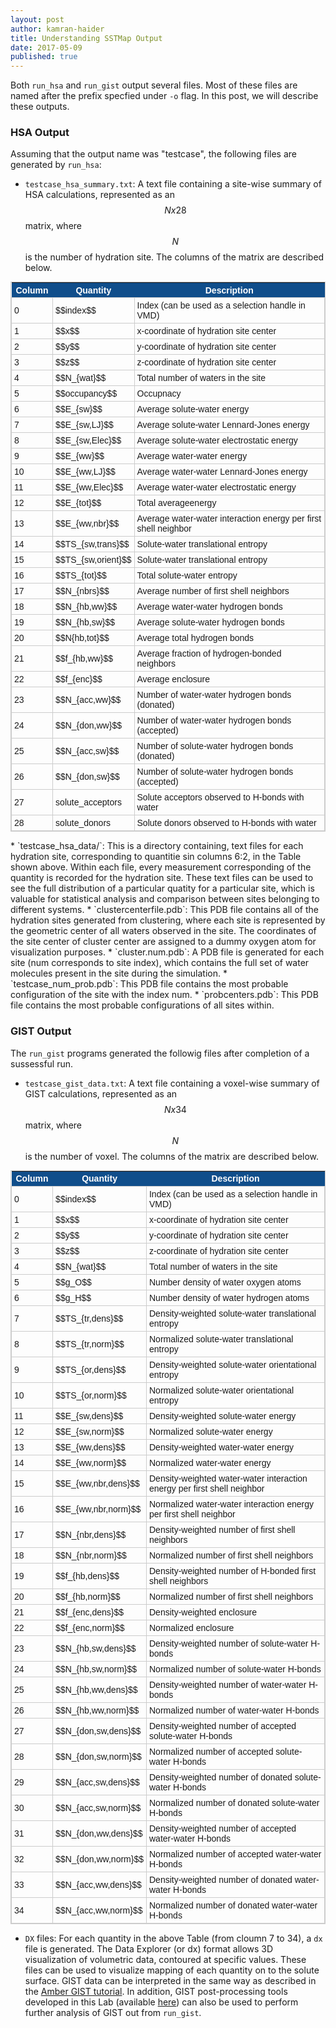 ```yaml
---
layout: post
author: kamran-haider
title: Understanding SSTMap Output
date: 2017-05-09
published: true
---
```

Both `run_hsa` and `run_gist` output several files. Most of these files are named after the prefix specfied under `-o` flag. In this post, we will describe these outputs. 
<!--more-->


### HSA Output
Assuming that the output name was "testcase", the following files are generated by `run_hsa`:
* `testcase_hsa_summary.txt`: A text file containing a site-wise summary of HSA calculations, represented as an $$N x 28$$ matrix, where $$N$$ is the number of hydration site. The columns of the matrix are described below.
<style type="text/css">
  table.tableizer-table {
    font-size: 14px;
    border: 1px solid #CCC; 
    font-family: Lucida Sans Unicode, Lucida Grande, sans-serif;
  } 
  .tableizer-table td {
    padding: 4px;
    margin: 3px;
    border: 1px solid #CCC;
  }
  .tableizer-table th {
    background-color: #104E8B; 
    color: #FFF;
    font-weight: bold;
  }
</style>
<table class="tableizer-table">
<thead><tr class="tableizer-firstrow"><th>Column</th><th>Quantity</th><th>Description</th></tr></thead><tbody>
 <tr><td>0</td><td>$$index$$</td><td>Index (can be used as a selection handle in VMD)</td></tr>
 <tr><td>1</td><td>$$x$$</td><td>x-coordinate of hydration site center</td></tr>
 <tr><td>2</td><td>$$y$$</td><td>y-coordinate of hydration site center</td></tr>
 <tr><td>3</td><td>$$z$$</td><td>z-coordinate of hydration site center</td></tr>
 <tr><td>4</td><td>$$N_{wat}$$</td><td>Total number of waters in the site</td></tr>
 <tr><td>5</td><td>$$occupancy$$</td><td>Occupnacy</td></tr>
 <tr><td>6</td><td>$$E_{sw}$$</td><td>Average solute-water energy</td></tr>
 <tr><td>7</td><td>$$E_{sw,LJ}$$</td><td>Average solute-water Lennard-Jones energy</td></tr>
 <tr><td>8</td><td>$$E_{sw,Elec}$$</td><td>Average solute-water electrostatic energy</td></tr>
 <tr><td>9</td><td>$$E_{ww}$$</td><td>Average water-water energy</td></tr>
 <tr><td>10</td><td>$$E_{ww,LJ}$$</td><td>Average water-water Lennard-Jones energy</td></tr>
 <tr><td>11</td><td>$$E_{ww,Elec}$$</td><td>Average water-water electrostatic energy</td></tr>
 <tr><td>12</td><td>$$E_{tot}$$</td><td>Total averageenergy</td></tr>
 <tr><td>13</td><td>$$E_{ww,nbr}$$</td><td> Average water-water interaction energy per first shell neighbor</td></tr>
 <tr><td>14</td><td>$$TS_{sw,trans}$$</td><td>Solute-water translational entropy</td></tr>
 <tr><td>15</td><td>$$TS_{sw,orient}$$</td><td>Solute-water translational entropy</td></tr>
 <tr><td>16</td><td>$$TS_{tot}$$</td><td>Total solute-water entropy</td></tr>
 <tr><td>17</td><td>$$N_{nbrs}$$</td><td> Average number of first shell neighbors</td></tr>
 <tr><td>18</td><td>$$N_{hb,ww}$$</td><td> Average water-water hydrogen bonds</td></tr>
 <tr><td>19</td><td>$$N_{hb,sw}$$</td><td> Average solute-water hydrogen bonds</td></tr>
 <tr><td>20</td><td>$$N{hb,tot}$$</td><td>Average total hydrogen bonds</td></tr>
 <tr><td>21</td><td>$$f_{hb,ww}$$</td><td> Average fraction of hydrogen-bonded neighbors</td></tr>
 <tr><td>22</td><td>$$f_{enc}$$</td><td> Average enclosure</td></tr>
 <tr><td>23</td><td>$$N_{acc,ww}$$</td><td> Number of water-water hydrogen bonds (donated)</td></tr>
 <tr><td>24</td><td>$$N_{don,ww}$$</td><td> Number of water-water hydrogen bonds (accepted)</td></tr>
 <tr><td>25</td><td>$$N_{acc,sw}$$</td><td> Number of solute-water hydrogen bonds (donated)</td></tr>
 <tr><td>26</td><td>$$N_{don,sw}$$</td><td> Number of solute-water hydrogen bonds (accepted)</td></tr>
 <tr><td>27</td><td>solute_acceptors</td><td>Solute acceptors observed to H-bonds with water</td></tr>
 <tr><td>28</td><td>solute_donors</td><td>Solute donors observed to H-bonds with water</td></tr>
</tbody></table> 
* `testcase_hsa_data/`: This is a directory containing, text files for each hydration site, corresponding to quantitie sin columns 6:2, in the Table shown above. Within each file, every measurement corresponding of the quantity is recorded for the hydration site. These text files can be used to see the full distribution of a particular quatity for a particular site, which is valuable for statistical analysis and comparison between sites belonging to different systems.
* `clustercenterfile.pdb`: This PDB file contains all of the hydration sites generated from clustering, where each site is represented by the geometric center of all waters observed in the site. The coordinates of the site center of cluster center are assigned to a dummy oxygen atom for visualization purposes.
* `cluster.num.pdb`: A PDB file is generated for each site (num corresponds to site index), which contains the full set of water molecules present in the site during the simulation.
* `testcase_num_prob.pdb`: This PDB file contains the most probable configuration of the site with the index num.
* `probcenters.pdb`: This PDB file contains the most probable configurations of all sites within.


### GIST Output
The `run_gist` programs generated the followig files after completion of a sussessful run.
* `testcase_gist_data.txt`: A text file containing a voxel-wise summary of GIST calculations, represented as an $$N x 34$$ matrix, where $$N$$ is the number of voxel. The columns of the matrix are described below.
<style type="text/css">
  table.tableizer-table {
    font-size: 14px;
    border: 1px solid #CCC; 
    font-family: Lucida Sans Unicode, Lucida Grande, sans-serif;
  } 
  .tableizer-table td {
    padding: 4px;
    margin: 3px;
    border: 1px solid #CCC;
  }
  .tableizer-table th {
    background-color: #104E8B; 
    color: #FFF;
    font-weight: bold;
  }
</style>
<table class="tableizer-table">
<thead><tr class="tableizer-firstrow"><th>Column</th><th>Quantity</th><th>Description</th></tr></thead><tbody>
 <tr><td>0</td><td>$$index$$</td><td>Index (can be used as a selection handle in VMD)</td></tr>
 <tr><td>1</td><td>$$x$$</td><td>x-coordinate of hydration site center</td></tr>
 <tr><td>2</td><td>$$y$$</td><td>y-coordinate of hydration site center</td></tr>
 <tr><td>3</td><td>$$z$$</td><td>z-coordinate of hydration site center</td></tr>
 <tr><td>4</td><td>$$N_{wat}$$</td><td>Total number of waters in the site</td></tr>
 <tr><td>5</td><td>$$g_O$$</td><td>Number density of water oxygen atoms</td></tr>
 <tr><td>6</td><td>$$g_H$$</td><td>Number density of water hydrogen atoms</td></tr>
 <tr><td>7</td><td>$$TS_{tr,dens}$$</td><td>Density-weighted solute-water translational entropy</td></tr>
 <tr><td>8</td><td>$$TS_{tr,norm}$$</td><td>Normalized solute-water translational entropy</td></tr>
 <tr><td>9</td><td>$$TS_{or,dens}$$</td><td>Density-weighted solute-water orientational entropy</td></tr>
 <tr><td>10</td><td>$$TS_{or,norm}$$</td><td>Normalized solute-water orientational entropy</td></tr>
 <tr><td>11</td><td>$$E_{sw,dens}$$</td><td>Density-weighted solute-water energy</td></tr>
 <tr><td>12</td><td>$$E_{sw,norm}$$</td><td>Normalized solute-water energy</td></tr>
 <tr><td>13</td><td>$$E_{ww,dens}$$</td><td>Density-weighted water-water energy</td></tr>
 <tr><td>14</td><td>$$E_{ww,norm}$$</td><td>Normalized water-water energy</td></tr>
 <tr><td>15</td><td>$$E_{ww,nbr,dens}$$</td><td>Density-weighted water-water interaction energy per first shell neighbor</td></tr>
 <tr><td>16</td><td>$$E_{ww,nbr,norm}$$</td><td>Normalized water-water interaction energy per first shell neighbor</td></tr>
 <tr><td>17</td><td>$$N_{nbr,dens}$$</td><td>Density-weighted number of first shell neighbors</td></tr>
 <tr><td>18</td><td>$$N_{nbr,norm}$$</td><td>Normalized number of first shell neighbors</td></tr>
 <tr><td>19</td><td>$$f_{hb,dens}$$</td><td>Density-weighted number of H-bonded first shell neighbors</td></tr>
 <tr><td>20</td><td>$$f_{hb,norm}$$</td><td>Normalized number of first shell neighbors</td></tr>
 <tr><td>21</td><td>$$f_{enc,dens}$$</td><td>Density-weighted enclosure</td></tr>
 <tr><td>22</td><td>$$f_{enc,norm}$$</td><td>Normalized enclosure</td></tr>
 <tr><td>23</td><td>$$N_{hb,sw,dens}$$</td><td>Density-weighted number of solute-water H-bonds</td></tr>
 <tr><td>24</td><td>$$N_{hb,sw,norm}$$</td><td>Normalized number of solute-water H-bonds</td></tr>
 <tr><td>25</td><td>$$N_{hb,ww,dens}$$</td><td>Density-weighted number of water-water H-bonds</td></tr>
 <tr><td>26</td><td>$$N_{hb,ww,norm}$$</td><td>Normalized number of water-water H-bonds</td></tr>
 <tr><td>27</td><td>$$N_{don,sw,dens}$$</td><td>Density-weighted number of accepted solute-water H-bonds</td></tr>
 <tr><td>28</td><td>$$N_{don,sw,norm}$$</td><td>Normalized number of accepted solute-water H-bonds</td></tr>
 <tr><td>29</td><td>$$N_{acc,sw,dens}$$</td><td>Density-weighted number of donated solute-water H-bonds</td></tr>
 <tr><td>30</td><td>$$N_{acc,sw,norm}$$</td><td>Normalized number of donated solute-water H-bonds</td></tr>
 <tr><td>31</td><td>$$N_{don,ww,dens}$$</td><td>Density-weighted number of accepted water-water H-bonds</td></tr>
 <tr><td>32</td><td>$$N_{don,ww,norm}$$</td><td>Normalized number of accepted water-water H-bonds</td></tr>
 <tr><td>33</td><td>$$N_{acc,ww,dens}$$</td><td>Density-weighted number of donated water-water H-bonds</td></tr>
 <tr><td>34</td><td>$$N_{acc,ww,norm}$$</td><td>Normalized number of donated water-water H-bonds</td></tr>
</tbody></table>

 * `DX` files: For each quantity in the above Table (from cloumn 7 to 34), a `dx` file is generated. The Data Explorer (or dx) format allows 3D visualization of volumetric data, contoured at specific values. These files can be used to visualize mapping of each quantity on to the solute surface. GIST data can be interpreted in the same way as described in the [Amber GIST tutorial](http://ambermd.org/tutorials/advanced/tutorial25/). In addition, GIST post-processing tools developed in this Lab (available [here](http://ambermd.org/tutorials/advanced/tutorial25/section4.htm)) can also be used to perform further analysis of GIST out from `run_gist`. 
<!--more-->
